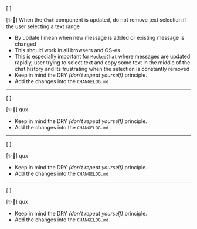[ ]

[✨🦉] When the `Chat` component is updated, do not remove text selection if the user selecting a text range

-   By update I mean when new message is added or existing message is changed
-   This should work in all browsers and OS-es
-   This is especially important for `MockedChat` where messages are updated rapidly, user trying to select text and copy some text in the middle of the chat history and its frustrating when the selection is constantly removed
-   Keep in mind the DRY _(don't repeat yourself)_ principle.
-   Add the changes into the `CHANGELOG.md`

---

[ ]

[✨🦉] qux

-   Keep in mind the DRY _(don't repeat yourself)_ principle.
-   Add the changes into the `CHANGELOG.md`

---

[ ]

[✨🦉] qux

-   Keep in mind the DRY _(don't repeat yourself)_ principle.
-   Add the changes into the `CHANGELOG.md`

---

[ ]

[✨🦉] qux

-   Keep in mind the DRY _(don't repeat yourself)_ principle.
-   Add the changes into the `CHANGELOG.md`
